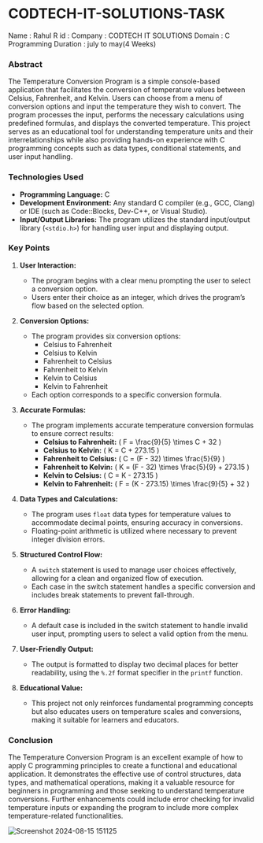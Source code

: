 # CODTECH-IT-SOLUTIONS-TASK
Name : Rahul R
id :
Company : CODTECH IT SOLUTIONS
Domain : C Programming
Duration : july to may(4 Weeks)




### Abstract
The Temperature Conversion Program is a simple console-based application that facilitates the conversion of temperature values between Celsius, Fahrenheit, and Kelvin. Users can choose from a menu of conversion options and input the temperature they wish to convert. The program processes the input, performs the necessary calculations using predefined formulas, and displays the converted temperature. This project serves as an educational tool for understanding temperature units and their interrelationships while also providing hands-on experience with C programming concepts such as data types, conditional statements, and user input handling.

### Technologies Used
- **Programming Language:** C
- **Development Environment:** Any standard C compiler (e.g., GCC, Clang) or IDE (such as Code::Blocks, Dev-C++, or Visual Studio).
- **Input/Output Libraries:** The program utilizes the standard input/output library (`<stdio.h>`) for handling user input and displaying output.

### Key Points
1. **User Interaction:**
   - The program begins with a clear menu prompting the user to select a conversion option.
   - Users enter their choice as an integer, which drives the program’s flow based on the selected option.

2. **Conversion Options:**
   - The program provides six conversion options:
     - Celsius to Fahrenheit
     - Celsius to Kelvin
     - Fahrenheit to Celsius
     - Fahrenheit to Kelvin
     - Kelvin to Celsius
     - Kelvin to Fahrenheit
   - Each option corresponds to a specific conversion formula.

3. **Accurate Formulas:**
   - The program implements accurate temperature conversion formulas to ensure correct results:
     - **Celsius to Fahrenheit:** \( F = \frac{9}{5} \times C + 32 \)
     - **Celsius to Kelvin:** \( K = C + 273.15 \)
     - **Fahrenheit to Celsius:** \( C = (F - 32) \times \frac{5}{9} \)
     - **Fahrenheit to Kelvin:** \( K = (F - 32) \times \frac{5}{9} + 273.15 \)
     - **Kelvin to Celsius:** \( C = K - 273.15 \)
     - **Kelvin to Fahrenheit:** \( F = (K - 273.15) \times \frac{9}{5} + 32 \)

4. **Data Types and Calculations:**
   - The program uses `float` data types for temperature values to accommodate decimal points, ensuring accuracy in conversions.
   - Floating-point arithmetic is utilized where necessary to prevent integer division errors.

5. **Structured Control Flow:**
   - A `switch` statement is used to manage user choices effectively, allowing for a clean and organized flow of execution.
   - Each case in the switch statement handles a specific conversion and includes break statements to prevent fall-through.

6. **Error Handling:**
   - A default case is included in the switch statement to handle invalid user input, prompting users to select a valid option from the menu.

7. **User-Friendly Output:**
   - The output is formatted to display two decimal places for better readability, using the `%.2f` format specifier in the `printf` function.

8. **Educational Value:**
   - This project not only reinforces fundamental programming concepts but also educates users on temperature scales and conversions, making it suitable for learners and educators.

### Conclusion
The Temperature Conversion Program is an excellent example of how to apply C programming principles to create a functional and educational application. It demonstrates the effective use of control structures, data types, and mathematical operations, making it a valuable resource for beginners in programming and those seeking to understand temperature conversions. Further enhancements could include error checking for invalid temperature inputs or expanding the program to include more complex temperature-related functionalities.

![Screenshot 2024-08-15 151125](https://github.com/user-attachments/assets/9345a2db-e8f9-4c40-a870-a08e9c705778)
